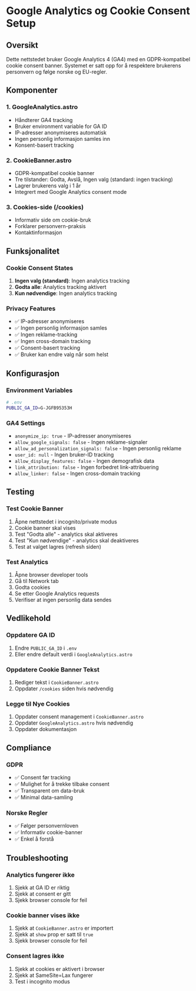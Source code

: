 # Google Analytics og Cookie Consent Setup

## Oversikt

Dette nettstedet bruker Google Analytics 4 (GA4) med en GDPR-kompatibel cookie consent banner. Systemet er satt opp for å respektere brukerens personvern og følge norske og EU-regler.

## Komponenter

### 1. GoogleAnalytics.astro
- Håndterer GA4 tracking
- Bruker environment variable for GA ID
- IP-adresser anonymiseres automatisk
- Ingen personlig informasjon samles inn
- Konsent-basert tracking

### 2. CookieBanner.astro
- GDPR-kompatibel cookie banner
- Tre tilstander: Godta, Avslå, Ingen valg (standard: ingen tracking)
- Lagrer brukerens valg i 1 år
- Integrert med Google Analytics consent mode

### 3. Cookies-side (/cookies)
- Informativ side om cookie-bruk
- Forklarer personvern-praksis
- Kontaktinformasjon

## Funksjonalitet

### Cookie Consent States
1. **Ingen valg (standard)**: Ingen analytics tracking
2. **Godta alle**: Analytics tracking aktivert
3. **Kun nødvendige**: Ingen analytics tracking

### Privacy Features
- ✅ IP-adresser anonymiseres
- ✅ Ingen personlig informasjon samles
- ✅ Ingen reklame-tracking
- ✅ Ingen cross-domain tracking
- ✅ Consent-basert tracking
- ✅ Bruker kan endre valg når som helst

## Konfigurasjon

### Environment Variables
```bash
# .env
PUBLIC_GA_ID=G-JGFB95353H
```

### GA4 Settings
- `anonymize_ip: true` - IP-adresser anonymiseres
- `allow_google_signals: false` - Ingen reklame-signaler
- `allow_ad_personalization_signals: false` - Ingen personlig reklame
- `user_id: null` - Ingen bruker-ID tracking
- `allow_display_features: false` - Ingen demografisk data
- `link_attribution: false` - Ingen forbedret link-attribuering
- `allow_linker: false` - Ingen cross-domain tracking

## Testing

### Test Cookie Banner
1. Åpne nettstedet i incognito/private modus
2. Cookie banner skal vises
3. Test "Godta alle" - analytics skal aktiveres
4. Test "Kun nødvendige" - analytics skal deaktiveres
5. Test at valget lagres (refresh siden)

### Test Analytics
1. Åpne browser developer tools
2. Gå til Network tab
3. Godta cookies
4. Se etter Google Analytics requests
5. Verifiser at ingen personlig data sendes

## Vedlikehold

### Oppdatere GA ID
1. Endre `PUBLIC_GA_ID` i `.env`
2. Eller endre default verdi i `GoogleAnalytics.astro`

### Oppdatere Cookie Banner Tekst
1. Rediger tekst i `CookieBanner.astro`
2. Oppdater `/cookies` siden hvis nødvendig

### Legge til Nye Cookies
1. Oppdater consent management i `CookieBanner.astro`
2. Oppdater `GoogleAnalytics.astro` hvis nødvendig
3. Oppdater dokumentasjon

## Compliance

### GDPR
- ✅ Consent før tracking
- ✅ Mulighet for å trekke tilbake consent
- ✅ Transparent om data-bruk
- ✅ Minimal data-samling

### Norske Regler
- ✅ Følger personvernloven
- ✅ Informativ cookie-banner
- ✅ Enkel å forstå

## Troubleshooting

### Analytics fungerer ikke
1. Sjekk at GA ID er riktig
2. Sjekk at consent er gitt
3. Sjekk browser console for feil

### Cookie banner vises ikke
1. Sjekk at `CookieBanner.astro` er importert
2. Sjekk at `show` prop er satt til `true`
3. Sjekk browser console for feil

### Consent lagres ikke
1. Sjekk at cookies er aktivert i browser
2. Sjekk at SameSite=Lax fungerer
3. Test i incognito modus 